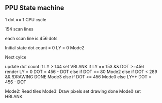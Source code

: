 ## PPU State machine

1 dot == 1 CPU cycle

154 scan lines

each scan line is 456 dots

Initial state
dot count = 0
LY = 0
Mode2

Next cylce

update dot count
if LY > 144
  set VBLANK
  if LY == 153 && DOT >=456
     render
     LY = 0
     DOT = 456 - DOT
else if DOT <= 80
   Mode2
else if DOT  < 289 && !DRAWING DONE
   Mode3
else if DOT <= 456
   Mode0
else
   LY++
   DOT = 456 - DOT

Mode2:
  Read tiles
Mode3:
  Draw pixels
  set drawing done
Mode0
  set HBLANK



